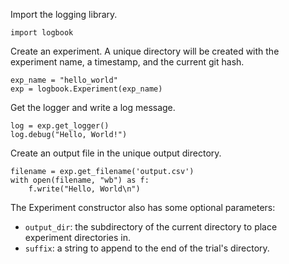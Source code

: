 Import the logging library.

    import logbook

Create an experiment. A unique directory will be created with the experiment
name, a timestamp, and the current git hash.

    exp_name = "hello_world"
    exp = logbook.Experiment(exp_name)

Get the logger and write a log message.

    log = exp.get_logger()
    log.debug("Hello, World!")

Create an output file in the unique output directory.

    filename = exp.get_filename('output.csv')
    with open(filename, "wb") as f:
        f.write("Hello, World\n")
        
The Experiment constructor also has some optional parameters:
* `output_dir`: the subdirectory of the current directory to place experiment directories in.
* `suffix`: a string to append to the end of the trial's directory.
